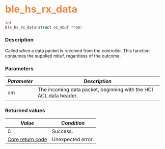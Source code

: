 ## <font color="#F2853F" style="font-size:24pt">ble\_hs\_rx\_data</font>

```c
int
ble_hs_rx_data(struct os_mbuf **om)
```

### Description

Called when a data packet is received from the controller.  This function consumes the supplied mbuf, regardless of the outcome.

### Parameters

| *Parameter* | *Description* |
|-------------|---------------|
| om | The incoming data packet, beginning with the HCI ACL data header. |

### Returned values

| *Value* | *Condition* |
|---------|-------------|
| 0 | Success. |
| [Core return code](../../ble_hs_return_codes/#return-codes-core) | Unexpected error. |
